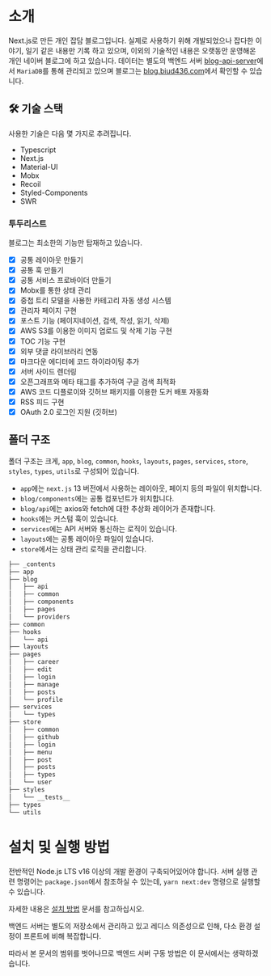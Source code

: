 # 소개

Next.js로 만든 개인 잡담 블로그입니다. 실제로 사용하기 위해 개발되었으나 잡다한 이야기, 일기 같은 내용만 기록 하고 있으며, 이외의 기술적인 내용은 오랫동안 운영해온 개인 네이버 블로그에 하고 있습니다. 데이터는 별도의 백엔드 서버 [blog-api-server](https://github.com/biud436/blog-api-server)에서 `MariaDB`를 통해 관리되고 있으며 블로그는 [blog.biud436.com](https://blog.biud436.com)에서 확인할 수 있습니다.

## 🛠️ 기술 스택

사용한 기술은 다음 몇 가지로 추려집니다.

-   Typescript
-   Next.js
-   Material-UI
-   Mobx
-   Recoil
-   Styled-Components
-   SWR

### 투두리스트

블로그는 최소한의 기능만 탑재하고 있습니다.

-   [x] 공통 레이아웃 만들기
-   [x] 공통 훅 만들기
-   [x] 공통 서비스 프로바이더 만들기
-   [x] Mobx를 통한 상태 관리
-   [x] 중첩 트리 모델을 사용한 카테고리 자동 생성 시스템
-   [x] 관리자 페이지 구현
-   [x] 포스트 기능 (페이지네이션, 검색, 작성, 읽기, 삭제)
-   [x] AWS S3를 이용한 이미지 업로드 및 삭제 기능 구현
-   [x] TOC 기능 구현
-   [x] 외부 댓글 라이브러리 연동
-   [x] 마크다운 에디터에 코드 하이라이팅 추가
-   [x] 서버 사이드 렌더링
-   [x] 오픈그래프와 메타 태그를 추가하여 구글 검색 최적화
-   [x] AWS 코드 디플로이와 깃허브 패키지를 이용한 도커 배포 자동화
-   [x] RSS 피드 구현
-   [x] OAuth 2.0 로그인 지원 (깃허브)

## 폴더 구조

폴더 구조는 크게, `app`, `blog`, `common`, `hooks`, `layouts`, `pages`, `services`, `store`, `styles`, `types`, `utils`로 구성되어 있습니다.

-   `app`에는 `next.js` 13 버전에서 사용하는 레이아웃, 페이지 등의 파일이 위치합니다.
-   `blog/components`에는 공통 컴포넌트가 위치합니다.
-   `blog/api`에는 axios와 fetch에 대한 추상화 레이어가 존재합니다.
-   `hooks`에는 커스텀 훅이 있습니다.
-   `services`에는 API 서버와 통신하는 로직이 있습니다.
-   `layouts`에는 공통 레이아웃 파일이 있습니다.
-   `store`에서는 상태 관리 로직을 관리합니다.

```txt
├── _contents
├── app
├── blog
│   ├── api
│   ├── common
│   ├── components
│   ├── pages
│   └── providers
├── common
├── hooks
│   └── api
├── layouts
├── pages
│   ├── career
│   ├── edit
│   ├── login
│   ├── manage
│   ├── posts
│   └── profile
├── services
│   └── types
├── store
│   ├── common
│   ├── github
│   ├── login
│   ├── menu
│   ├── post
│   ├── posts
│   ├── types
│   └── user
├── styles
│   └── __tests__
├── types
└── utils
```

# 설치 및 실행 방법

전반적인 Node.js LTS v16 이상의 개발 환경이 구축되어있어야 합니다. 서버 실행 관련 명령어는 `package.json`에서 참조하실 수 있는데, `yarn next:dev` 명령으로 실행할 수 있습니다.

자세한 내용은 [설치 방법](https://github.com/biud436/blog-front/blob/main/README.en.md#installation) 문서를 참고하십시오.

백엔드 서버는 별도의 저장소에서 관리하고 있고 레디스 의존성으로 인해, 다소 환경 설정이 프론트에 비해 복잡합니다.

따라서 본 문서의 범위를 벗어나므로 백엔드 서버 구동 방법은 이 문서에서는 생략하겠습니다.
